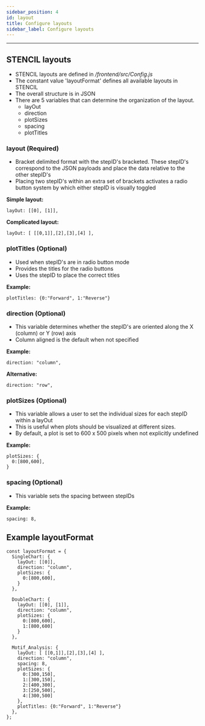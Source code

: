 ```yaml
---
sidebar_position: 4
id: layout
title: Configure layouts
sidebar_label: Configure layouts
---
```


---

## STENCIL layouts
- STENCIL layouts are defined in */frontend/src/Config.js*
- The constant value 'layoutFormat' defines all available layouts in STENCIL
- The overall structure is in JSON
- There are 5 variables that can determine the organization of the layout.
  + layOut
  + direction
  + plotSizes
  + spacing
  + plotTitles

### layout (Required)
 - Bracket delimited format with the stepID's bracketed. These stepID's correspond to the JSON payloads and place the data relative to the other stepID's
 - Placing two stepID's within an extra set of brackets activates a radio button system by which either stepID is visually toggled

**Simple layout:**
```
layOut: [[0], [1]],
```
**Complicated layout:**
```
layOut: [ [[0,1]],[2],[3],[4] ],
```

### plotTitles (Optional)
 - Used when stepID's are in radio button mode
 - Provides the titles for the radio buttons
 - Uses the stepID to place the correct titles

**Example:**
```
plotTitles: {0:"Forward", 1:"Reverse"}
```

### direction (Optional)
 - This variable determines whether the stepID's are oriented along the X (column) or Y (row) axis
 - Column aligned is the default when not specified

**Example:**
```
direction: "column",
```
**Alternative:**
```
direction: "row",
```

### plotSizes (Optional)
 - This variable allows a user to set the individual sizes for each stepID within a layOut
 - This is useful when plots should be visualized at different sizes.
 - By default, a plot is set to 600 x 500 pixels when not explicitly undefined

**Example:**
```
plotSizes: {
  0:[800,600],
}
```

### spacing (Optional)
 - This variable sets the spacing between stepIDs

**Example:**
```
spacing: 8,
```

## Example layoutFormat

```
const layoutFormat = {
  SingleChart: {
    layOut: [[0]],
    direction: "column",
    plotSizes: {
      0:[800,600],
    }
  },

  DoubleChart: {
    layOut: [[0], [1]],
    direction: "column",
    plotSizes: {
      0:[800,600],
      1:[800,600]
    }
  },

  Motif_Analysis: {
    layOut: [ [[0,1]],[2],[3],[4] ],
    direction: "column",
    spacing: 8,
    plotSizes: {
      0:[300,150],
      1:[300,150],
      2:[400,300],
      3:[250,500],
      4:[300,500]
    },
    plotTitles: {0:"Forward", 1:"Reverse"}
  },
};
```
